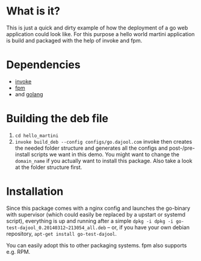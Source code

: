 # What is it?
This is just a quick and dirty example of how the deployment of a go web application could look like. For this purpose a hello world martini application is build and packaged with the help of invoke and fpm.

# Dependencies
* [invoke](https://github.com/pyinvoke/invoke)
* [fpm](https://github.com/jordansissel/fpm/wiki)
* and [golang](http://golang.org/)

# Building the deb file
1) `cd hello_martini`
2) `invoke build_deb --config configs/go.dajool.com`
invoke then creates the needed folder structure and generates all the configs and post-/pre-install scripts we want in this demo. You might want to change the `domain_name` if you actually want to install this package. Also take a look at the folder structure first.

# Installation
Since this package comes with a nginx config and launches the go-binary with supervisor (which could easily be replaced by a upstart or systemd script), everything is up and running after a simple `dpkg -i dpkg -i go-test-dajool_0.20140312~213054_all.deb` – or, if you have your own debian repository, `apt-get install go-test-dajool`.

You can easily adopt this to other packaging systems. fpm also supports e.g. RPM.